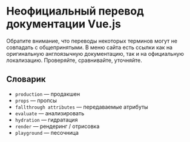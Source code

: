 # Неофициальный перевод документации Vue.js

Обратите внимание, что переводы некоторых терминов могут не совпадать с общепринятыми. В меню сайта есть ссылки как на оригинальную англоязычную документацию, так и на официальную локализацию. Проверяйте, сравнивайте, уточняйте.

## Словарик

- `production` — продакшен
- `props` — пропсы
- `fallthrough attributes` — передаваемые атрибуты
- `evaluate` — анализировать
- `hydration` — гидратация
- `render` — рендеринг / отрисовка
- `playground` — песочница
